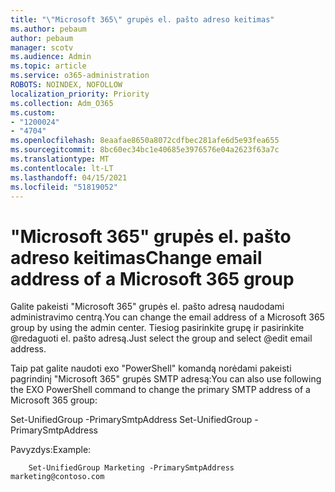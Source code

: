 ```yaml
---
title: "\"Microsoft 365\" grupės el. pašto adreso keitimas"
ms.author: pebaum
author: pebaum
manager: scotv
ms.audience: Admin
ms.topic: article
ms.service: o365-administration
ROBOTS: NOINDEX, NOFOLLOW
localization_priority: Priority
ms.collection: Adm_O365
ms.custom:
- "1200024"
- "4704"
ms.openlocfilehash: 8eaafae8650a8072cdfbec281afe6d5e93fea655
ms.sourcegitcommit: 8bc60ec34bc1e40685e3976576e04a2623f63a7c
ms.translationtype: MT
ms.contentlocale: lt-LT
ms.lasthandoff: 04/15/2021
ms.locfileid: "51819052"
---
```

# <a name="change-email-address-of-a-microsoft-365-group"></a><span data-ttu-id="e26cc-102">"Microsoft 365" grupės el. pašto adreso keitimas</span><span class="sxs-lookup"><span data-stu-id="e26cc-102">Change email address of a Microsoft 365 group</span></span>

<span data-ttu-id="e26cc-103">Galite pakeisti "Microsoft 365" grupės el. pašto adresą naudodami administravimo centrą.</span><span class="sxs-lookup"><span data-stu-id="e26cc-103">You can change the email address of a Microsoft 365 group by using the admin center.</span></span> <span data-ttu-id="e26cc-104">Tiesiog pasirinkite grupę ir pasirinkite @redaguoti el. pašto adresą.</span><span class="sxs-lookup"><span data-stu-id="e26cc-104">Just select the group and select @edit email address.</span></span>

<span data-ttu-id="e26cc-105">Taip pat galite naudoti exo "PowerShell" komandą norėdami pakeisti pagrindinį "Microsoft 365" grupės SMTP adresą:</span><span class="sxs-lookup"><span data-stu-id="e26cc-105">You can also use following the EXO PowerShell command to change the primary SMTP address of a Microsoft 365 group:</span></span>

<span data-ttu-id="e26cc-106">Set-UnifiedGroup <Group Name> -PrimarySmtpAddress <new SMTP Address></span><span class="sxs-lookup"><span data-stu-id="e26cc-106">Set-UnifiedGroup <Group Name> -PrimarySmtpAddress <new SMTP Address></span></span>

<span data-ttu-id="e26cc-107">Pavyzdys:</span><span class="sxs-lookup"><span data-stu-id="e26cc-107">Example:</span></span>

```
    Set-UnifiedGroup Marketing -PrimarySmtpAddress marketing@contoso.com
```
